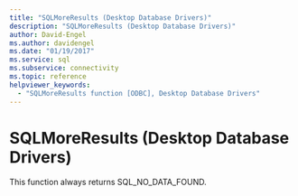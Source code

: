```yaml
---
title: "SQLMoreResults (Desktop Database Drivers)"
description: "SQLMoreResults (Desktop Database Drivers)"
author: David-Engel
ms.author: davidengel
ms.date: "01/19/2017"
ms.service: sql
ms.subservice: connectivity
ms.topic: reference
helpviewer_keywords:
  - "SQLMoreResults function [ODBC], Desktop Database Drivers"
---
```

# SQLMoreResults (Desktop Database Drivers)
This function always returns SQL_NO_DATA_FOUND.
